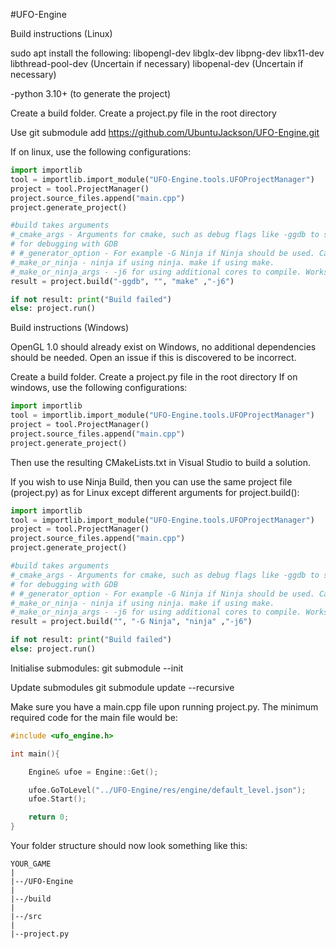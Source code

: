 #UFO-Engine

Build instructions (Linux)

sudo apt install the following:
libopengl-dev
libglx-dev
libpng-dev
libx11-dev
libthread-pool-dev (Uncertain if necessary)
libopenal-dev (Uncertain if necessary)

-python 3.10+ (to generate the project)

Create a build folder.
Create a project.py file in the root directory

Use git submodule add https://github.com/UbuntuJackson/UFO-Engine.git

If on linux, use the following configurations:
```py
import importlib
tool = importlib.import_module("UFO-Engine.tools.UFOProjectManager")
project = tool.ProjectManager()
project.source_files.append("main.cpp")
project.generate_project()

#build takes arguments
#_cmake_args - Arguments for cmake, such as debug flags like -ggdb to set optimisation level
# for debugging with GDB
# #_generator_option - For example -G Ninja if Ninja should be used. Can be left empty if using make
#_make_or_ninja - ninja if using ninja. make if using make.
#_make_or_ninja_args - -j6 for using additional cores to compile. Works with both ninja and make.
result = project.build("-ggdb", "", "make" ,"-j6")

if not result: print("Build failed")
else: project.run()
```

Build instructions (Windows)

OpenGL 1.0 should already exist on Windows, no additional dependencies should be needed. Open an issue if this is discovered to be incorrect.

Create a build folder.
Create a project.py file in the root directory
If on windows, use the following configurations:
```py
import importlib
tool = importlib.import_module("UFO-Engine.tools.UFOProjectManager")
project = tool.ProjectManager()
project.source_files.append("main.cpp")
project.generate_project()
```
Then use the resulting CMakeLists.txt in Visual Studio to build a solution.

If you wish to use Ninja Build, then you can use the same project file (project.py) as for Linux except different arguments for project.build():
```py
import importlib
tool = importlib.import_module("UFO-Engine.tools.UFOProjectManager")
project = tool.ProjectManager()
project.source_files.append("main.cpp")
project.generate_project()

#build takes arguments
#_cmake_args - Arguments for cmake, such as debug flags like -ggdb to set optimisation level
# for debugging with GDB
# #_generator_option - For example -G Ninja if Ninja should be used. Can be left empty if using make
#_make_or_ninja - ninja if using ninja. make if using make.
#_make_or_ninja_args - -j6 for using additional cores to compile. Works with both ninja and make.
result = project.build("", "-G Ninja", "ninja" ,"-j6")

if not result: print("Build failed")
else: project.run()
```

Initialise submodules:
git submodule --init

Update submodules
git submodule update --recursive

Make sure you have a main.cpp file upon running project.py.
The minimum required code for the main file would be:
```c++
#include <ufo_engine.h>

int main(){

    Engine& ufoe = Engine::Get();

    ufoe.GoToLevel("../UFO-Engine/res/engine/default_level.json");
    ufoe.Start();

    return 0;
}
```

Your folder structure should now look something like this:

```
YOUR_GAME
|
|--/UFO-Engine
|
|--/build
|
|--/src
|
|--project.py
```